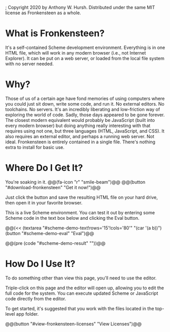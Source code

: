 ; Copyright 2020 by Anthony W. Hursh. Distributed under the same MIT license as Fronkensteen as a whole.
# What is Fronkensteen?

It's a self-contained Scheme development environment. Everything is in one HTML file, which will work in any modern browser (i.e., not Internet Explorer). It can be put on a web server, or loaded from the local file system with no server needed.


# Why?

Those of us of a certain age have fond memories of using computers where you could just sit down, write some code, and run it. No external editors. No toolchains. No servers. It's an incredibly liberating and low-friction way of exploring the world of code. Sadly, those days appeared to be gone forever. The closest modern equivalent would probably be JavaScript (built into every modern browser) but doing anything really interesting with that requires using not one, but three languages (HTML, JavaScript, and CSS). It also requires an external editor, and perhaps a running web server. Not ideal. Fronkensteen is entirely contained in a single file. There's nothing extra to install for basic use.

# Where Do I Get It?

You're soaking in it. @@(fa-icon "r" "smile-beam")@@ @@(button "#download-fronkensteen" "Get it now!")@@

Just click the button and save the resulting HTML file on your hard drive, then open it in your favorite browser.

This is a live Scheme environment. You can test it out by entering some Scheme code in the text box below and clicking the Eval button.

@@(<< (textarea "#scheme-demo-text!rows='15'!cols='80'" "(car '(a b))") (button "#scheme-demo-eval" "Eval")@@

@@(pre (code "#scheme-demo-result" ""))@@


# How Do I Use It?

To do something other than view this page, you'll need to use the editor.

Triple-click on this page and the editor will open up, allowing you to edit the full code for the system. You can execute updated Scheme or JavaScript code directly from the editor.

To get started, it's suggested that you work with the files located in the top-level app folder.

@@(button "#view-fronkensteen-licenses" "View Licenses")@@
